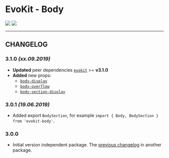 [README]: /packages/evokit-body/README.md
[evokit]: /packages/evokit/README.md

[body-display]: /packages/evokit-body/?id=body-display
[body-overflow]: /packages/evokit-body/?id=body-overflow
[body-section-display]: /packages/evokit-body/?id=body-section-display


# EvoKit - Body

[![](https://img.shields.io/npm/v/evokit-body.svg)](https://www.npmjs.com/package/evokit-body)
[![](https://img.shields.io/badge/page-README-42b983)][README]

---

## CHANGELOG

### 3.1.0 *(xx.09.2019)*

- **Updated** peer dependencies [`evokit`][evokit] >= **v3.1.0**
- **Added** new props:
    - [`body-display`][body-display]
    - [`body-overflow`][body-overflow]
    - [`body-section-display`][body-section-display]

### 3.0.1 *(19.06.2019)*

- Added export `BodySection`, for example `import { Body, BodySection } from 'evokit-body'`.

### 3.0.0

- Initial version independent package. The [previous changelog](/packages/evokit/CHANGELOG.md) in another package.
